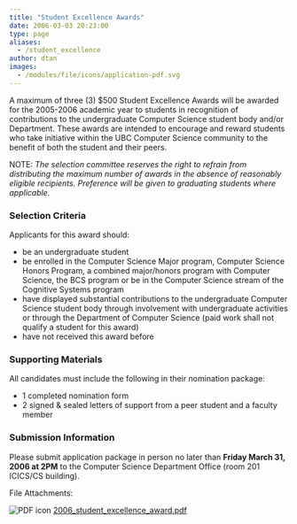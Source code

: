 ```yaml
---
title: "Student Excellence Awards"
date: 2006-03-03 20:23:00
type: page
aliases:
  - /student_excellence
author: dtan
images:
  - /modules/file/icons/application-pdf.svg
---
```


A maximum of three (3) $500 Student Excellence Awards will be awarded for the 2005-2006 academic year to students in recognition of contributions to the undergraduate Computer Science student body and/or Department. These awards are intended to encourage and reward students who take initiative within the UBC Computer Science community to the benefit of both the student and their peers.

NOTE: _The selection committee reserves the right to refrain from distributing the maximum number of awards in the absence of reasonably eligible recipients. Preference will be given to graduating students where applicable._

### Selection Criteria

Applicants for this award should:

- be an undergraduate student
- be enrolled in the Computer Science Major program, Computer Science Honors Program, a combined major/honors program with Computer Science, the BCS program or be in the Computer Science stream of the Cognitive Systems program
- have displayed substantial contributions to the undergraduate Computer Science student body through involvement with undergraduate activities or through the Department of Computer Science (paid work shall not qualify a student for this award)
- have not received this award before

### Supporting Materials

All candidates must include the following in their nomination package:

- 1 completed nomination form
- 2 signed & sealed letters of support from a peer student and a faculty member

### Submission Information

Please submit application package in person no later than **Friday March 31, 2006 at 2PM** to the Computer Science Department Office (room 201 ICICS/CS building).

File Attachments:

![PDF icon](/modules/file/icons/application-pdf.svg "application/pdf") [2006_student_excellence_award.pdf](https://ubccsss.org/files/2006_student_excellence_award.pdf)
